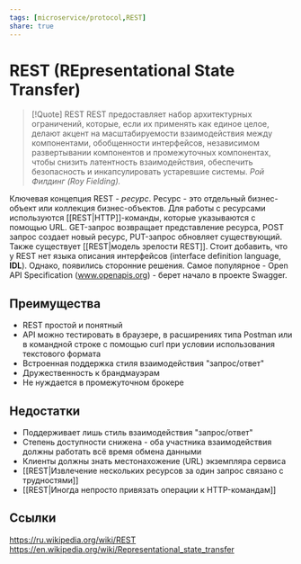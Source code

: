 ```yaml
---
tags: [microservice/protocol,REST]
share: true
---
```

# REST (REpresentational State Transfer)
> [!Quote] REST
> REST предоставляет набор архитектурных ограничений, которые, если их применять как единое целое, делают акцент на масштабируемости взаимодействия между компонентами, обобщенности интерфейсов, независимом развертывании компонентов и промежуточных компонентах, чтобы снизить латентность взаимодействия, обеспечить безопасность и инкапсулировать устаревшие системы. 
> *Рой Филдинг (Roy Fielding).*

Ключевая концепция REST - *ресурс*. Ресурс - это отдельный бизнес-объект или коллекция бизнес-объектов. Для работы с ресурсами используются [[REST|HTTP]]-команды, которые указываются с помощью URL. GET-запрос возвращает представление ресурса, POST запрос создает новый ресурс, PUT-запрос обновляет существующий.
Также существует [[REST|модель зрелости REST]].
 Стоит добавить, что у REST нет языка описания интерфейсов (interface definition language, **IDL**). Однако, появились сторонние решения. Самое популярное - Open API Specification (www.openapis.org) - берет начало в проекте Swagger.

## Преимущества
+ REST простой и понятный
+ API можно тестировать в браузере, в расширениях типа Postman или в командной строке с помощью curl при условии использования текстового формата
+ Встроенная поддержка стиля взаимодействия "запрос/ответ"
+ Дружественность к брандмауэрам
+ Не нуждается в промежуточном брокере

## Недостатки
- Поддерживает лишь стиль взаимодействия "запрос/ответ"
- Степень доступности снижена - оба участника взаимодействия должны работать всё время обмена данными
- Клиенты должны знать местонахожение (URL) экземпляра сервиса
- [[REST|Извлечение нескольких ресурсов за один запрос связано с трудностями]]
- [[REST|Иногда непросто привязать операции к HTTP-командам]]
 
## Ссылки
https://ru.wikipedia.org/wiki/REST
https://en.wikipedia.org/wiki/Representational_state_transfer
